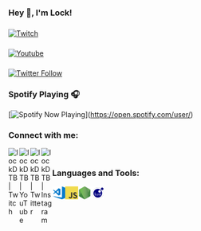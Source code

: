 ### Hey 👋, I'm Lock!

###
[![Twitch](https://img.shields.io/twitch/status/LockDTB?style=social)](https://www.twitch.tv/LockDTB)
###
[![Youtube](https://img.shields.io/youtube/channel/subscribers/UC1ce0f6-IxvaiwwsmaBE0Bw?style=social)](https://www.youtube.com/channel/UC1ce0f6-IxvaiwwsmaBE0Bw)
###
[![Twitter Follow](https://img.shields.io/twitter/follow/lockDTB?color=1DA1F2&logo=twitter&style=for-the-badge)](https://twitter.com/intent/follow?original_referer=https%3A%2F%2Fgithub.com%2FcodeSTACKr&screen_name=lockDTB)
###

### Spotify Playing 🎧

[<img src="https://<YOUR VERCEL SERVER URL>/api/spotify-playing" alt="Spotify Now Playing" width="350" />](https://open.spotify.com/user/<YOUR SPOTIFY USER ID>)

### Connect with me:

[<img align="left" alt="lockDTB | Twitch" width="22px" src="https://cdn.jsdelivr.net/npm/simple-icons@v3/icons/twitch.svg" />][twitch]
[<img align="left" alt="lockDTB | YouTube" width="22px" src="https://cdn.jsdelivr.net/npm/simple-icons@v3/icons/youtube.svg" />][youtube]
[<img align="left" alt="lockDTB | Twitter" width="22px" src="https://cdn.jsdelivr.net/npm/simple-icons@v3/icons/twitter.svg" />][twitter]
[<img align="left" alt="lockDTB | Instagram" width="22px" src="https://cdn.jsdelivr.net/npm/simple-icons@v3/icons/instagram.svg" />][instagram]

<br />

### Languages and Tools:

[<img align="left" alt="Visual Studio Code" width="26px" src="https://raw.githubusercontent.com/github/explore/80688e429a7d4ef2fca1e82350fe8e3517d3494d/topics/visual-studio-code/visual-studio-code.png" />][github]
[<img align="left" alt="JavaScript" width="26px" src="https://raw.githubusercontent.com/github/explore/80688e429a7d4ef2fca1e82350fe8e3517d3494d/topics/javascript/javascript.png" />][github]
[<img align="left" alt="Node.js" width="26px" src="https://raw.githubusercontent.com/github/explore/80688e429a7d4ef2fca1e82350fe8e3517d3494d/topics/nodejs/nodejs.png" />][github]
[<img align="left" alt="Lua" width="26px" src="https://raw.githubusercontent.com/github/explore/80688e429a7d4ef2fca1e82350fe8e3517d3494d/topics/lua/lua.png" />][github]

<br />
<br />


</details>

[website]: https://lockDTB.com
[twitter]: https://twitter.com/LockDTB
[youtube]: https://www.youtube.com/channel/UC1ce0f6-IxvaiwwsmaBE0Bw
[instagram]: https://www.instagram.com/lockdtb/
[twitch]: https://www.twitch.tv/LockDTB
[github]: https://github.com/LockDTB
